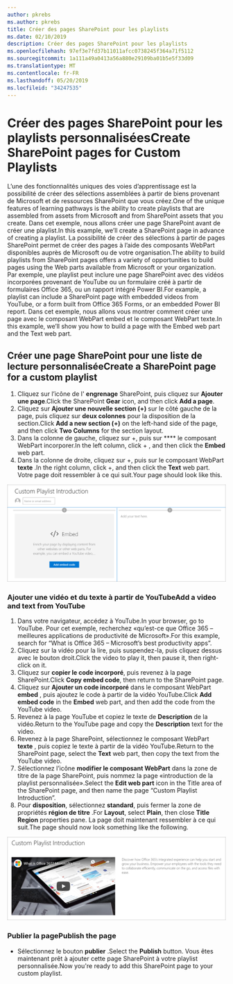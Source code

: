 ```yaml
---
author: pkrebs
ms.author: pkrebs
title: Créer des pages SharePoint pour les playlists
ms.date: 02/10/2019
description: Créer des pages SharePoint pour les playlists
ms.openlocfilehash: 97ef3e7fd37b11011afcc0738245f364a71f5112
ms.sourcegitcommit: 1a111a49a0413a56a880e29109ba01b5e5f33d09
ms.translationtype: MT
ms.contentlocale: fr-FR
ms.lasthandoff: 05/20/2019
ms.locfileid: "34247535"
---
```

# <a name="create-sharepoint-pages-for-custom-playlists"></a><span data-ttu-id="6b533-103">Créer des pages SharePoint pour les playlists personnalisées</span><span class="sxs-lookup"><span data-stu-id="6b533-103">Create SharePoint pages for Custom Playlists</span></span>

<span data-ttu-id="6b533-104">L’une des fonctionnalités uniques des voies d’apprentissage est la possibilité de créer des sélections assemblées à partir de biens provenant de Microsoft et de ressources SharePoint que vous créez.</span><span class="sxs-lookup"><span data-stu-id="6b533-104">One of the unique features of learning pathways is the ability to create playlists that are assembled from assets from Microsoft and from SharePoint assets that you create.</span></span> <span data-ttu-id="6b533-105">Dans cet exemple, nous allons créer une page SharePoint avant de créer une playlist.</span><span class="sxs-lookup"><span data-stu-id="6b533-105">In this example, we’ll create a SharePoint page in advance of creating a playlist.</span></span> <span data-ttu-id="6b533-106">La possibilité de créer des sélections à partir de pages SharePoint permet de créer des pages à l’aide des composants WebPart disponibles auprès de Microsoft ou de votre organisation.</span><span class="sxs-lookup"><span data-stu-id="6b533-106">The ability to build playlists from SharePoint pages offers a variety of opportunities to build pages using the Web parts available from Microsoft or your organization.</span></span> <span data-ttu-id="6b533-107">Par exemple, une playlist peut inclure une page SharePoint avec des vidéos incorporées provenant de YouTube ou un formulaire créé à partir de formulaires Office 365, ou un rapport intégré Power BI.</span><span class="sxs-lookup"><span data-stu-id="6b533-107">For example, a playlist can include a SharePoint page with embedded videos from YouTube, or a form built from Office 365 Forms, or an embedded Power BI report.</span></span> <span data-ttu-id="6b533-108">Dans cet exemple, nous allons vous montrer comment créer une page avec le composant WebPart embed et le composant WebPart texte.</span><span class="sxs-lookup"><span data-stu-id="6b533-108">In this example, we’ll show you how to build a page with the Embed web part and the Text web part.</span></span>  

## <a name="create-a-sharepoint-page-for-a-custom-playlist"></a><span data-ttu-id="6b533-109">Créer une page SharePoint pour une liste de lecture personnalisée</span><span class="sxs-lookup"><span data-stu-id="6b533-109">Create a SharePoint page for a custom playlist</span></span>

1. <span data-ttu-id="6b533-110">Cliquez sur l’icône de l' **engrenage** SharePoint, puis cliquez sur **Ajouter une page**.</span><span class="sxs-lookup"><span data-stu-id="6b533-110">Click the SharePoint **Gear** icon, and then click **Add a page**.</span></span>
2. <span data-ttu-id="6b533-111">Cliquez sur **Ajouter une nouvelle section (+)** sur le côté gauche de la page, puis cliquez sur **deux colonnes** pour la disposition de la section.</span><span class="sxs-lookup"><span data-stu-id="6b533-111">Click **Add a new section (+)** on the left-hand side of the page, and then click **Two Columns** for the section layout.</span></span>
3. <span data-ttu-id="6b533-112">Dans la colonne de gauche, cliquez sur +, puis sur \*\*\*\* le composant WebPart incorporer.</span><span class="sxs-lookup"><span data-stu-id="6b533-112">In the left column, click + , and then click the **Embed** web part.</span></span> 
4. <span data-ttu-id="6b533-113">Dans la colonne de droite, cliquez sur +, puis sur le composant WebPart **texte** .</span><span class="sxs-lookup"><span data-stu-id="6b533-113">In the right column, click +, and then click the **Text** web part.</span></span> <span data-ttu-id="6b533-114">Votre page doit ressembler à ce qui suit.</span><span class="sxs-lookup"><span data-stu-id="6b533-114">Your page should look like this.</span></span>

![CG-pagenewstart. png](media/cg-pagenewstart.png)

### <a name="add-a-video-and-text-from-youtube"></a><span data-ttu-id="6b533-116">Ajouter une vidéo et du texte à partir de YouTube</span><span class="sxs-lookup"><span data-stu-id="6b533-116">Add a video and text from YouTube</span></span>

1. <span data-ttu-id="6b533-117">Dans votre navigateur, accédez à YouTube.</span><span class="sxs-lookup"><span data-stu-id="6b533-117">In your browser, go to YouTube.</span></span> <span data-ttu-id="6b533-118">Pour cet exemple, recherchez «qu’est-ce que Office 365 – meilleures applications de productivité de Microsoft».</span><span class="sxs-lookup"><span data-stu-id="6b533-118">For this example, search for “What is Office 365 – Microsoft’s best productivity apps”.</span></span>
2. <span data-ttu-id="6b533-119">Cliquez sur la vidéo pour la lire, puis suspendez-la, puis cliquez dessus avec le bouton droit.</span><span class="sxs-lookup"><span data-stu-id="6b533-119">Click the video to play it, then pause it, then right-click on it.</span></span> 
3. <span data-ttu-id="6b533-120">Cliquez sur **copier le code incorporé**, puis revenez à la page SharePoint.</span><span class="sxs-lookup"><span data-stu-id="6b533-120">Click **Copy embed code**, then return to the SharePoint page.</span></span> 
4. <span data-ttu-id="6b533-121">Cliquez sur **Ajouter un code incorporé** dans le composant WebPart **embed** , puis ajoutez le code à partir de la vidéo YouTube.</span><span class="sxs-lookup"><span data-stu-id="6b533-121">Click **Add embed code** in the **Embed** web part, and then add the code from the YouTube video.</span></span>
5. <span data-ttu-id="6b533-122">Revenez à la page YouTube et copiez le texte de **Description** de la vidéo.</span><span class="sxs-lookup"><span data-stu-id="6b533-122">Return to the YouTube page and copy the **Description** text for the video.</span></span> 
6. <span data-ttu-id="6b533-123">Revenez à la page SharePoint, sélectionnez le composant WebPart **texte** , puis copiez le texte à partir de la vidéo YouTube.</span><span class="sxs-lookup"><span data-stu-id="6b533-123">Return to the SharePoint page, select the **Text** web part, then copy the text from the YouTube video.</span></span>
7. <span data-ttu-id="6b533-124">Sélectionnez l’icône **modifier le composant WebPart** dans la zone de titre de la page SharePoint, puis nommez la page «introduction de la playlist personnalisée».</span><span class="sxs-lookup"><span data-stu-id="6b533-124">Select the **Edit web part** icon  in the Title area of the SharePoint page, and then name the page “Custom Playlist Introduction”.</span></span> 
8. <span data-ttu-id="6b533-125">Pour **disposition**, sélectionnez **standard**, puis fermer la zone de propriétés **région de titre** .</span><span class="sxs-lookup"><span data-stu-id="6b533-125">For **Layout**, select **Plain**, then close **Title Region** properties pane.</span></span> <span data-ttu-id="6b533-126">La page doit maintenant ressembler à ce qui suit.</span><span class="sxs-lookup"><span data-stu-id="6b533-126">The page should now look something like the following.</span></span> 

![CG-pagenewfinish. png](media/cg-pagenewfinish.png)

### <a name="publish-the-page"></a><span data-ttu-id="6b533-128">Publier la page</span><span class="sxs-lookup"><span data-stu-id="6b533-128">Publish the page</span></span>

- <span data-ttu-id="6b533-129">Sélectionnez le bouton **publier** .</span><span class="sxs-lookup"><span data-stu-id="6b533-129">Select the **Publish** button.</span></span> <span data-ttu-id="6b533-130">Vous êtes maintenant prêt à ajouter cette page SharePoint à votre playlist personnalisée.</span><span class="sxs-lookup"><span data-stu-id="6b533-130">Now you're ready to add this SharePoint page to your custom playlist.</span></span> 